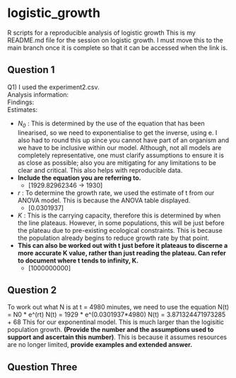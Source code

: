 # logistic_growth
R scripts for a reproducible analysis of logistic growth
This is my README.md file for the session on logistic growth. I must move this to the main branch once it is complete so that it can be accessed when the link is.
## Question 1 
<div> Q1) I used the experiment2.csv. </div>
<div> Analysis information: </div>

<div> Findings: </div>
<div> Estimates: </div>

- <i>N<sub>0</sub></i> : This is determined by the use of the equation that has been linearised, so we need to exponentialise to get the inverse, using e. I also had to round this up since you cannot have part of an organism and we have to be inclusive within our model. Although, not all models are completely representative, one must clarify assumptions to ensure it is as close as possible; also you are mitigating for any limitations to be clear and critical. This also helps with reproducible data.
- **Include the equation you are referring to.**
    - [1929.82962346 -> 1930]
- <i>r</i> : To determine the growth rate, we used the estimate of t from our ANOVA model. This is because the ANOVA table displayed.
    - [0.0301937]
- <i>K</i> : This is the carrying capacity, therefore this is determined by when the line plateaus. However, in some populations, this will be just before the plateau due to pre-existing ecological constraints. This is because the population already begins to reduce growth rate by that point.
- **This can also be worked out with t just before it plateaus to discerne a more accurate K value, rather than just reading the plateau. Can refer to document where t tends to infinity, K.**
    -  [1000000000]
 
## Question 2
To work out what N is at t = 4980 minutes, we need to use the equation N(t) = N0 * e^(rt)
N(t) = 1929 * e^(0.0301937*4980) 
N(t) = 3.871324471973285 + 68
This for our exponentinal model. This is much larger than the logisitic population growth. **(Provide the number and the assumptions used to support and ascertain this number)**. This is because it assumes resources are no longer limited, **provide examples and extended answer.**

## Question Three
